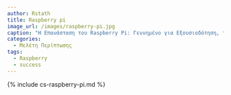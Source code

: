 ```yaml
---
author: Rstath
title: Raspberry pi
image_url: /images/raspberry-pi.jpg
caption: "Η Επανάσταση του Raspberry Pi: Γεννημένο για Εξουσιοδότηση, το Raspberry Pi αναδείχθηκε ως ένας καινοτόμος μονοπλακέ υπολογιστής, προωθώντας μια νέα εποχή δημιουργικής και εκπαιδευτικής ανάπτυξης."
categories:
  - Μελέτη Περίπτωσης
tags:
  - Raspberry
  - success
---
```


{% include cs-raspberry-pi.md %}
